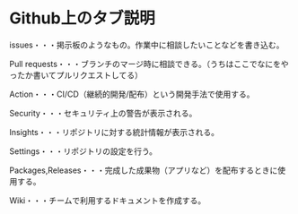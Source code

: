 # Github上のタブ説明
issues・・・掲示板のようなもの。作業中に相談したいことなどを書き込む。

Pull requests・・・ブランチのマージ時に相談できる。（うちはここでなにをやったか書いてプルリクエストしてる）

Action・・・CI/CD（継続的開発/配布）という開発手法で使用する。

Security・・・セキュリティ上の警告が表示される。

Insights・・・リポジトリに対する統計情報が表示される。

Settings・・・リポジトリの設定を行う。

Packages,Releases・・・完成した成果物（アプリなど）を配布するときに使用する。

Wiki・・・チームで利用するドキュメントを作成する。

